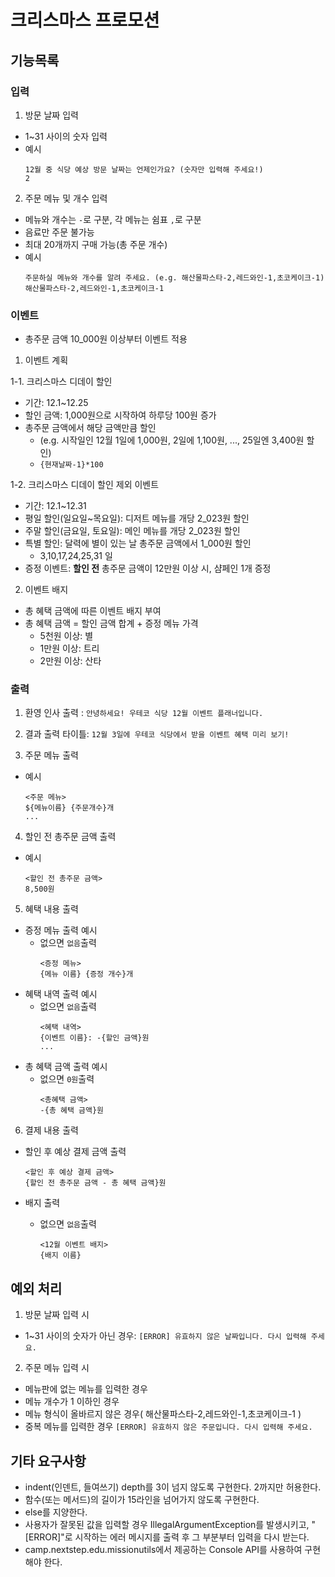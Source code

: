 # 크리스마스 프로모션

## 기능목록

### 입력

1. 방문 날짜 입력

- 1~31 사이의 숫자 입력
- 예시
    ```
    12월 중 식당 예상 방문 날짜는 언제인가요? (숫자만 입력해 주세요!)
    2
    ```

2. 주문 메뉴 및 개수 입력

- 메뉴와 개수는 `-`로 구분, 각 메뉴는 쉼표 `,`로 구분
- 음료만 주문 불가능
- 최대 20개까지 구매 가능(총 주문 개수)
- 예시
    ```
    주문하실 메뉴와 개수를 알려 주세요. (e.g. 해산물파스타-2,레드와인-1,초코케이크-1)
    해산물파스타-2,레드와인-1,초코케이크-1
    ```

### 이벤트

- 총주문 금액 10_000원 이상부터 이벤트 적용

1. 이벤트 계획

1-1. 크리스마스 디데이 할인

- 기간: 12.1~12.25
- 할인 금액: 1,000원으로 시작하여 하루당 100원 증가
- 총주문 금액에서 해당 금액만큼 할인
    - (e.g. 시작일인 12월 1일에 1,000원, 2일에 1,100원, ..., 25일엔 3,400원 할인)
    - `{현재날짜-1}*100`

1-2. 크리스마스 디데이 할인 제외 이벤트

- 기간: 12.1~12.31
- 평일 할인(일요일~목요일): 디저트 메뉴를 개당 2_023원 할인
- 주말 할인(금요일, 토요일): 메인 메뉴를 개당 2_023원 할인
- 특별 할인: 달력에 별이 있는 날 총주문 금액에서 1_000원 할인
    - 3,10,17,24,25,31 일
- 증정 이벤트: **할인 전** 총주문 금액이 12만원 이상 시, 샴페인 1개 증정

2. 이벤트 배지

- 총 혜택 금액에 따른 이벤트 배지 부여
- 총 혜택 금액 = 할인 금액 합계 + 증정 메뉴 가격
    - 5천원 이상: 별
    - 1만원 이상: 트리
    - 2만원 이상: 산타

### 출력

1. 환영 인사 출력 : `안녕하세요! 우테코 식당 12월 이벤트 플래너입니다.`

2. 결과 출력 타이틀: `12월 3일에 우테코 식당에서 받을 이벤트 혜택 미리 보기!`

3. 주문 메뉴 출력

- 예시
    ```
    <주문 메뉴>
    ${메뉴이름} {주문개수}개
    ...
    ```

4. 할인 전 총주문 금액 출력

- 예시
    ```
    <할인 전 총주문 금액>
    8,500원
    ```

5. 혜택 내용 출력

- 증정 메뉴 출력 예시
    - 없으면 `없음`출력
        ```
        <증정 메뉴>
        {메뉴 이름} {증정 개수}개
        ```
- 혜택 내역 출력 예시
    - 없으면 `없음`출력
        ```
        <혜택 내역>
        {이벤트 이름}: -{할인 금액}원
        ...
        ```
- 총 혜택 금액 출력 예시
    - 없으면 `0원`출력
        ```
        <총혜택 금액>
        -{총 혜택 금액}원
        ```

6. 결제 내용 출력

- 할인 후 예상 결제 금액 출력
    ```
    <할인 후 예상 결제 금액>
    {할인 전 총주문 금액 - 총 혜택 금액}원
    ```

- 배지 출력
    - 없으면 `없음`출력
        ```
        <12월 이벤트 배지>
        {배지 이름}
        ```

## 예외 처리

1. 방문 날짜 입력 시

- 1~31 사이의 숫자가 아닌 경우: `[ERROR] 유효하지 않은 날짜입니다. 다시 입력해 주세요.`

2. 주문 메뉴 입력 시

- 메뉴판에 없는 메뉴를 입력한 경우
- 메뉴 개수가 1 이하인 경우
- 메뉴 형식이 올바르지 않은 경우( 해산물파스타-2,레드와인-1,초코케이크-1 )
- 중복 메뉴를 입력한 경우
  `[ERROR] 유효하지 않은 주문입니다. 다시 입력해 주세요.`

## 기타 요구사항

- indent(인덴트, 들여쓰기) depth를 3이 넘지 않도록 구현한다. 2까지만 허용한다.
- 함수(또는 메서드)의 길이가 15라인을 넘어가지 않도록 구현한다.
- else를 지양한다.
- 사용자가 잘못된 값을 입력할 경우 IllegalArgumentException를 발생시키고, "[ERROR]"로 시작하는 에러 메시지를 출력 후 그 부분부터 입력을 다시 받는다.
- camp.nextstep.edu.missionutils에서 제공하는 Console API를 사용하여 구현해야 한다.